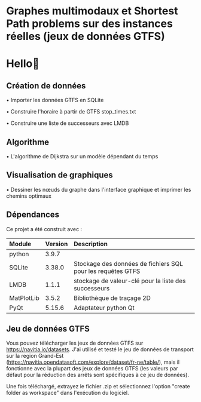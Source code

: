 
# Graphes multimodaux et Shortest Path problems sur des instances réelles (jeux de données GTFS)



# Hello👋


## Création de données

• Importer les données GTFS en SQLite

• Construire l'horaire à partir de GTFS stop_times.txt

• Construire une liste de successeurs avec LMDB
## Algorithme

• L'algorithme de Dijkstra sur un modèle dépendant du temps
## Visualisation de graphiques

• Dessiner les nœuds du graphe dans l'interface graphique et imprimer les chemins optimaux
## Dépendances

Ce projet a été construit avec :


| Module | Version     | Description                |
| :-------- | :------- | :------------------------- |
| python | 3.9.7 |  |
| SQLite | 3.38.0 | Stockage des données de fichiers SQL pour les requêtes GTFS |
| LMDB | 1.1.1 | stockage de valeur-clé pour la liste des successeurs |
| MatPlotLib | 3.5.2 | Bibliothèque de traçage 2D |
| PyQt | 5.15.6 |  Adaptateur python Qt |





## Jeu de données GTFS

Vous pouvez télécharger les jeux de données GTFS sur https://navitia.io/datasets. J'ai utilisé et testé le jeu de données de transport sur la region Grand-Est (https://navitia.opendatasoft.com/explore/dataset/fr-ne/table/), mais il fonctionne avec la plupart des jeux de données GTFS (les valeurs par défaut pour la réduction des arrêts sont spécifiques à ce jeu de données).

Une fois téléchargé, extrayez le fichier .zip et sélectionnez l'option "create folder as workspace" dans l'exécution du logiciel.



